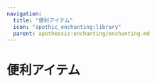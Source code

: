 ```yaml
---
navigation:
  title: "便利アイテム"
  icon: "apothic_enchanting:library"
  parent: apotheosis:enchanting/enchanting.md
---
```


# 便利アイテム

<SubPages />